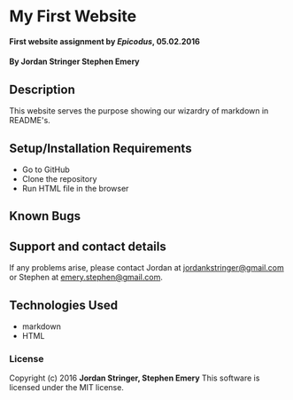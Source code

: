 # My First Website

#### First website assignment by _Epicodus_, 05.02.2016

#### By **Jordan Stringer Stephen Emery**

## Description

This website serves the purpose showing our wizardry of markdown in README's.

## Setup/Installation Requirements

* Go to GitHub
* Clone the repository
* Run HTML file in the browser

## Known Bugs

## Support and contact details

If any problems arise, please contact Jordan at jordankstringer@gmail.com or Stephen at emery.stephen@gmail.com.

## Technologies Used

* markdown
* HTML

### License

Copyright (c) 2016 **Jordan Stringer, Stephen Emery**
This software is licensed under the MIT license.

